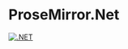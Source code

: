 # ProseMirror.Net
[![.NET](https://github.com/maxle5/ProseMirror.Net/actions/workflows/dotnet.yml/badge.svg)](https://github.com/maxle5/ProseMirror.Net/actions/workflows/dotnet.yml)
